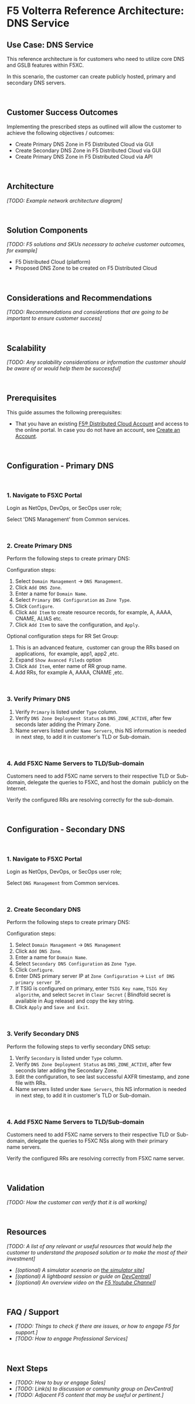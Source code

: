 # F5 Volterra Reference Architecture: DNS Service

<!--
## Contents
- [Customer Success Outcomes](#success-outcomes)
- [Solution Components](#solution-components)
- [Next Steps](#next-steps)
-->

<!--
## Background and Overview
-->

## Use Case: DNS Service
This reference architecture is for customers who need to utilize core DNS and GSLB features within F5XC.


In this scenario, the customer can create publicly hosted, primary and secondary DNS servers.

<br>

## Customer Success Outcomes
Implementing the prescribed steps as outlined will allow the customer to achieve the following objectives / outcomes:

+ Create Primary DNS Zone in F5 Distributed Cloud via GUI
+ Create Secondary DNS Zone in F5 Distributed Cloud via GUI
+ Create Primary DNS Zone in F5 Distributed Cloud via API

<br>

## Architecture
*[TODO: Example network architecture diagram]*

<br>

## Solution Components
*[TODO: F5 solutions and SKUs necessary to acheive customer outcomes, for example]*
+ F5 Distributed Cloud (platform)
+ Proposed DNS Zone to be created on F5 Distributed Cloud

<br>

## Considerations and Recommendations
*[TODO: Recommendations and considerations that are going to be important to ensure customer success]*
	
<br>

## Scalability
*[TODO: Any scalability considerations or information the customer should be aware of or would help them be successful]*

<br>

## Prerequisites
This guide assumes the following prerequisites:
+ That you have an existing [F5® Distributed Cloud Account](https://console.ves.volterra.io/) and access to the online portal. In case you do not have an account, see [Create an Account](https://docs.cloud.f5.com/docs/quick-start/on-board).

<br>

## Configuration - Primary DNS
<br>

### 1. Navigate to F5XC Portal
Login as NetOps, DevOps, or SecOps user role;

Select 'DNS Management' from Common services.

<br>

### 2. Create Primary DNS
Perform the following steps to create primary DNS:

Configuration steps:
1. Select `Domain Management` -> `DNS Management`.
1. Click `Add DNS Zone`.
1. Enter a name for `Domain Name`.
1. Select `Primary DNS Configuration` as `Zone Type`.
1. Click `Configure`.
1. Click `Add Item` to create resource records, for example, A, AAAA, CNAME, ALIAS etc.
1. Click `Add Item` to save the configuration, and `Apply`.

Optional configuration steps for RR Set Group:
1. This is an advanced feature,  customer can group the RRs based on applications,  for example, app1, app2 ,etc.
1. Expand `Show Avanced Fileds` option
1. Click `Add Item`, enter name of RR group name.
1. Add RRs, for example A, AAAA, CNAME ,etc.

<br>

### 3. Verify Primary DNS

1. Verify `Primary` is listed under `Type` column.
1. Verify `DNS Zone Deployment Status` as `DNS_ZONE_ACTIVE`, after few seconds later adding the Primary Zone.
1. Name servers listed under `Name Servers`, this NS information is needed in next step, to add it in customer's TLD or Sub-domain.

<br>

### 4. Add F5XC Name Servers to TLD/Sub-domain

Customers need to add F5XC name servers to their respective TLD or Sub-domain, delegate the queries to F5XC, and host the domain  publicly on the Internet.

Verify the configured RRs are resolving correctly for the sub-domain.

<br>

## Configuration - Secondary DNS
<br>

### 1. Navigate to F5XC Portal
Login as NetOps, DevOps, or SecOps user role;

Select `DNS Management` from Common services.

<br>

### 2. Create Secondary DNS
Perform the following steps to create primary DNS:

Configuration steps:
1. Select `Domain Management` -> `DNS Management`
1. Click `Add DNS Zone`.
1. Enter a name for `Domain Name`.
1. Select `Secondary DNS Configuration` as `Zone Type`.
1. Click `Configure`.
1. Enter DNS primary server IP at `Zone Configuration` -> `List of DNS primary server IP`.
1. If TSIG is configured on primary, enter `TSIG Key name`, `TSIG Key algorithm`, and select `Secret` in `Clear Secret` ( Blindfold secret is available in Aug release) and copy the key string.
1. Click `Apply` and `Save and Exit`.

<br>

### 3. Verify Secondary DNS
Perform the following steps to verfiy secondary DNS setup:
1. Verify `Secondary` is listed under `Type` column.
1. Verify `DNS Zone Deployment Status` as `DNS_ZONE_ACTIVE`, after few seconds later adding the Secondary Zone.
1. Edit the configuration, to see last successful AXFR timestamp, and zone file with RRs. 
1. Name servers listed under `Name Servers`, this NS information is needed in next step, to add it in customer's TLD or Sub-domain.

<br>

### 4. Add F5XC Name Servers to TLD/Sub-domain

Customers need to add F5XC name servers to their respective TLD or Sub-domain, delegate the queries to F5XC NSs along with their primary name servers.

Verify the configured RRs are resolving correctly from F5XC name server.

<br>

## Validation
*[TODO: How the customer can verify that it is all working]*

<br>

## Resources
*[TODO: A list of any relevant or useful resources that would help the customer to understand the proposed solution or to make the most of their investment]*
* *[(optional) A simulator scenario on [the simulator site](https://simulator.f5.com/)]*
* *[(optional) A lightboard session or guide on [DevCentral](https://devcentral.f5.com/)]*
* *[(optional) An overview video on the [F5 Youtube Channel](https://www.youtube.com/user/f5networksinc)]*

<br>

## FAQ / Support
* *[TODO: Things to check if there are issues, or how to engage F5 for support.]*
* *[TODO: How to engage Professional Services]*

<br>

## Next Steps
* *[TODO: How to buy or engage Sales]*
* *[TODO: Link(s) to discussion or community group on DevCentral]*
* *[TODO: Adjacent F5 content that may be useful or pertinent.]*

<br>